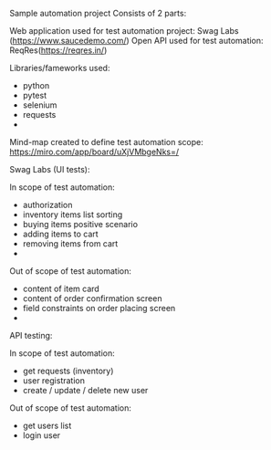 Sample automation project Consists of 2 parts:

Web application used for test automation project: Swag Labs (https://www.saucedemo.com/)
Open API used for test automation: ReqRes(https://reqres.in/)

Libraries/fameworks used:

- python
- pytest
- selenium
- requests
- 
Mind-map created to define test automation scope: https://miro.com/app/board/uXjVMbgeNks=/

Swag Labs (UI tests):

In scope of test automation:

- authorization
- inventory items list sorting
- buying items positive scenario
- adding items to cart
- removing items from cart
- 
Out of scope of test automation:

- content of item card
- content of order confirmation screen
- field constraints on order placing screen
- 
API testing:

In scope of test automation:

- get requests (inventory)
- user registration
- create / update / delete new user


Out of scope of test automation:

- get users list
- login user
